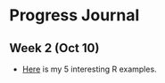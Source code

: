 # Progress Journal

## Week 2 (Oct 10)

+ [Here](files/deneme.html) is my 5 interesting R examples. 

